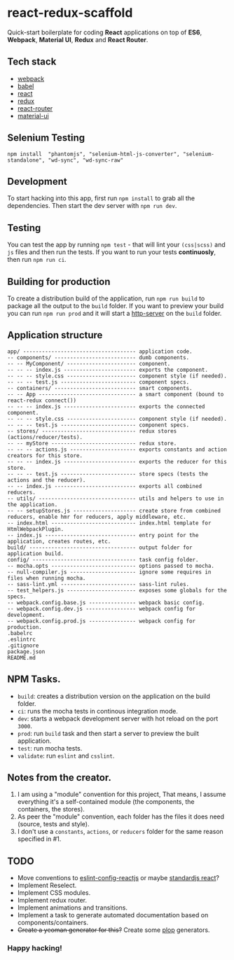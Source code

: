 react-redux-scaffold
==============
Quick-start boilerplate for coding __React__ applications on top of __ES6__, __Webpack__, __Material UI__, __Redux__ and __React Router__.

## Tech stack
- [webpack](https://webpack.github.io/)
- [babel](https://github.com/babel/babel-loader)
- [react](http://facebook.github.io/react/)
- [redux](https://github.com/rackt/redux/)
- [react-router](https://github.com/rackt/react-router)
- [material-ui](http://material-ui.com)

## Selenium Testing
	npm install  "phantomjs", "selenium-html-js-converter", "selenium-standalone", "wd-sync", "wd-sync-raw"

## Development
To start hacking into this app, first run `npm install` to grab all the dependencies. Then start the dev server with `npm run dev`.

## Testing
You can test the app by running `npm test` - that will lint your `(css|scss)` and `js` files and then run the tests. If you want to run your tests __continuosly__, then run `npm run ci`.

## Building for production
To create a distribution build of the application, run `npm run build` to package all the output to the `build` folder. If you want to preview your build you can run `npm run prod` and it will start a [http-server](https://www.npmjs.com/package/http-server) on the `build` folder.

## Application structure
```
app/ ------------------------------------ application code.
-- components/ -------------------------- dumb components.
-- -- MyComponent/ ---------------------- component.
-- -- -- index.js ----------------------- exports the component.
-- -- -- style.css ---------------------- component style (if needed).
-- -- -- test.js ------------------------ component specs.
-- containers/ -------------------------- smart components.
-- -- App ------------------------------- a smart component (bound to react-redux connect())
-- -- -- index.js ----------------------- exports the connected component.
-- -- -- style.css ---------------------- component style (if needed).
-- -- -- test.js ------------------------ component specs.
-- stores/ ------------------------------ redux stores (actions/reducer/tests).
-- -- myStore --------------------------- redux store.
-- -- -- actions.js --------------------- exports constants and action creators for this store.
-- -- -- index.js ----------------------- exports the reducer for this store.
-- -- -- test.js ------------------------ store specs (tests the actions and the reducer).
-- -- index.js -------------------------- exports all combined reducers.
-- utils/ ------------------------------- utils and helpers to use in the application.
-- -- setupStores.js -------------------- create store from combined reducers, enable hmr for reducers, apply middleware, etc.
-- index.html --------------------------- index.html template for HtmlWebpackPlugin.
-- index.js ----------------------------- entry point for the application, creates routes, etc.
build/ ---------------------------------- output folder for application build.
config/ --------------------------------- task config folder.
-- mocha.opts --------------------------- options passed to mocha.
-- null-compiler.js --------------------- ignore some requires in files when running mocha.
-- sass-lint.yml ------------------------ sass-lint rules.
-- test_helpers.js ---------------------- exposes some globals for the specs.
-- webpack.config.base.js --------------- webpack basic config.
-- webpack.config.dev.js ---------------- webpack config for development.
-- webpack.config.prod.js --------------- webpack config for production.
.babelrc
.eslintrc
.gitignore
package.json
README.md
```

## NPM Tasks.
- `build`: creates a distribution version on the application on the build folder.
- `ci`: runs the mocha tests in continous integration mode.
- `dev`: starts a webpack development server with hot reload on the port `3000`.
- `prod`: run `build` task and then start a server to preview the built application.
- `test`: run mocha tests.
- `validate`: run `eslint` and `csslint`.

## Notes from the creator.
1. I am using a "module" convention for this project, That means, I assume everything it's a self-contained module (the components, the containers, the stores).
2. As peer the "module" convention, each folder has the files it does need (source, tests and style).
3. I don't use a `constants`, `actions`, or `reducers` folder for the same reason specified in #1.

## TODO
- Move conventions to [eslint-config-reactjs](https://github.com/reactjs/eslint-config-reactjs) or maybe [standardjs react](https://github.com/feross/eslint-config-standard-react)?
- Implement Reselect.
- Implement CSS modules.
- Implement redux router.
- Implement animations and transitions.
- Implement a task to generate automated documentation based on components/containers.
- ~~Create a yeoman generator for this?~~ Create some [plop](https://github.com/amwmedia/plop) generators.

### Happy hacking!
